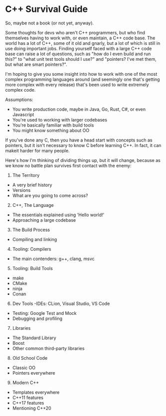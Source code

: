 # C++ Survival Guide
So, maybe not a book (or not yet, anyway).

Some thoughts for devs who aren't C++ programmers, but who find themselves having to work with, or even maintain, a C++ code base. The world has a lot of C++, some of it old and gnarly, but a lot of which is still in use doing important jobs. Finding yourself faced with a large C++ code base can raise a lot of questions, such as "how do I even build and run this?" to "what unit test tools should I use?" and "pointers? I've met them, but what are smart pointers?".

I'm hoping to give you some insight into how to work with one of the most complex programming languages around (and seemingly one that's getting more complex with every release) that's been used to write extremely complex code.

Assumptions:  
- You write production code, maybe in Java, Go, Rust, C#, or even Javascript
- You're used to working with larger codebases
- You're basically familiar with build tools
- You might know something about OO

If you've done any C, then you have a head start with concepts such as pointers, but it isn't necessary to know C before learning C++. In fact, it can makeit harder for many people.

Here's how I'm thinking of dividing things up, but it will change, because as we know no battle plan survives first contact with the enemy:  

1. The Territory
  - A very brief history
  - Versions
  - What are you going to come across?
2. C++, The Language
  - The essentials explained using 'Hello world!'
  - Approaching a large codebase
3. The Build Process
  - Compiling and linking
4. Tooling: Compilers
  - The main contenders: g++, clang, msvc
5. Tooling: Build Tools
  - make
  - CMake
  - ninja
  - Conan
6. Dev Tools
  -IDEs: CLion, Visual Studio, VS Code
  - Testing: Google Test and Mock
  - Debugging and profiling
7. Libraries
  - The Standard Library
  - Boost
  - Other common third-party libraries
8. Old School Code
  - Classic OO
  - Pointers everywhere
9. Modern C++
  - Templates everywhere
  - C++11 features
  - C++17 features
  - Mentioning C++20


